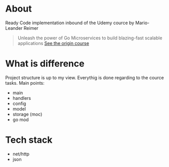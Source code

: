 # About
Ready Code implementation inbound of the Udemy cource by Mario-Leander Reimer 
> Unleash the power of Go Microservices to build blazing-fast scalable applications
[See the origin course](https://www.udemy.com/course/learning-path-go-building-cloud-native-go-application)

# What is difference
Project structure is up to my view. 
Everythig is done regarding to the cource tasks.
Main points:
- main 
- handlers
- config
- model
- storage (moc)
- go mod

# Tech stack
- net/http
- json


